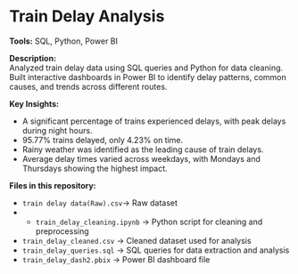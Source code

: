 # Train Delay Analysis

**Tools:** SQL, Python, Power BI  

**Description:**  
Analyzed train delay data using SQL queries and Python for data cleaning. Built interactive dashboards in Power BI to identify delay patterns, common causes, and trends across different routes.  

**Key Insights:**  
- A significant percentage of trains experienced delays, with peak delays during night hours. 
- 95.77% trains delayed, only 4.23% on time.
- Rainy weather was identified as the leading cause of train delays.
- Average delay times varied across weekdays, with Mondays and Thursdays showing the highest impact.  

**Files in this repository:**  
- `train delay data(Raw).csv`→ Raw dataset
- - `train_delay_cleaning.ipynb` → Python script for cleaning and preprocessing  
-  `train_delay_cleaned.csv` → Cleaned dataset used for analysis
- `train_delay_queries.sql` → SQL queries for data extraction and analysis  
- `train_delay_dash2.pbix` → Power BI dashboard file  
